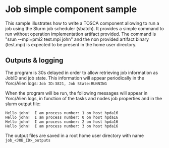 # Job simple component sample

This sample illustrates how to write a TOSCA component allowing to run a job using the Slurm job scheduler (sbatch).
It provides a simple command to run without operation implementation artifact provided.
The command is "srun --mpi=pmi2 test.mpi john" and the non provided artifact binary (test.mpi) is expected to be present in the home user directory.



## Outputs & logging

The program is 30s delayed in order to allow retrieving job information as JobID and job state.
This information will appear periodically in the Yorc/Alien logs:
`Job ID:3821, Job State:RUNNING`

When the program will be run, the following messages will appear in Yorc/Alien logs, in function of the tasks and nodes job properties and in the slurm output file:

```
Hello john!  I am process number: 1 on host hpda16
Hello john!  I am process number: 0 on host hpda16
Hello john!  I am process number: 2 on host hpda16
Hello john!  I am process number: 3 on host hpda16
```

The output files are saved in a root home user directory with name `job_<JOB_ID>_outputs`
